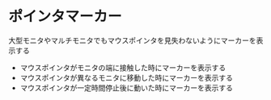 ポインタマーカー
================
大型モニタやマルチモニタでもマウスポインタを見失わないようにマーカーを表示する

- マウスポインタがモニタの端に接触した時にマーカーを表示する
- マウスポインタが異なるモニタに移動した時にマーカーを表示する
- マウスポインタが一定時間停止後に動いた時にマーカーを表示する
